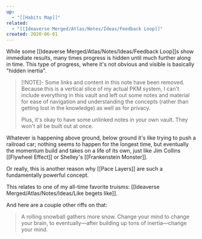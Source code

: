 ```yaml
---
up:
  - "[[Habits Map]]"
related:
  - "[[Ideaverse Merged/Atlas/Notes/Ideas/Feedback Loop]]"
created: 2020-06-01
---
```


While some [[Ideaverse Merged/Atlas/Notes/Ideas/Feedback Loop]]s show immediate results, many times progress is hidden until much further along in time. This type of progress, where it's not obvious and visible is basically "hidden inertia". 

> [!NOTE]- Some links and content in this note have been removed.
> Because this is a vertical slice of my actual PKM system, I can't include everything in this vault and left out some notes and material for ease of navigation and understanding the concepts (rather than getting lost in the knowledge) as well as for privacy. 
>  
> Plus, it's okay to have some unlinked notes in your own vault. They won't all be built out at once.

Whatever is happening above ground, below ground it's like trying to push a railroad car; nothing seems to happen for the longest time, but eventually the momentum build and takes on a life of its own, just like Jim Collins [[Flywheel Effect]] or Shelley's [[Frankenstein Monster]].

Or really, this is another reason why [[Pace Layers]] are such a fundamentally powerful concept.

This relates to one of my all-time favorite truisms: [[Ideaverse Merged/Atlas/Notes/Ideas/Like begets like]].

And here are a couple other riffs on that: 

> A rolling snowball gathers more snow. 
> Change your mind to change your brain, to eventually—after building up tons of inertia—change your mind. 
